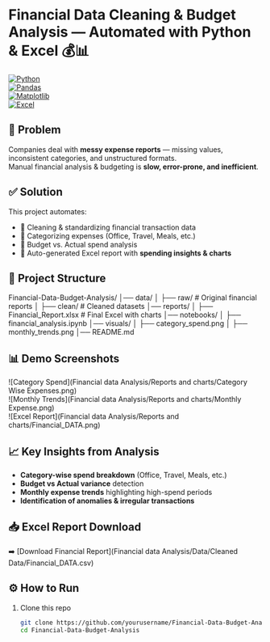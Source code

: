 # Financial Data Cleaning & Budget Analysis — Automated with Python & Excel 💰📊  

[![Python](https://img.shields.io/badge/Python-3.9%2B-blue)](https://www.python.org/)  
[![Pandas](https://img.shields.io/badge/Pandas-Data%20Cleaning-green)](https://pandas.pydata.org/)  
[![Matplotlib](https://img.shields.io/badge/Charts-Visualization-orange)](https://matplotlib.org/)  
[![Excel](https://img.shields.io/badge/Excel-Automation-lightgreen)](https://openpyxl.readthedocs.io/)  

## 📌 Problem  
Companies deal with **messy expense reports** — missing values, inconsistent categories, and unstructured formats.  
Manual financial analysis & budgeting is **slow, error-prone, and inefficient**.  

## ✅ Solution  
This project automates:  
- 🔹 Cleaning & standardizing financial transaction data  
- 🔹 Categorizing expenses (Office, Travel, Meals, etc.)  
- 🔹 Budget vs. Actual spend analysis  
- 🔹 Auto-generated Excel report with **spending insights & charts**  

## 📂 Project Structure  
Financial-Data-Budget-Analysis/
│── data/
│ ├── raw/ # Original financial reports
│ ├── clean/ # Cleaned datasets
│── reports/
│ ├── Financial_Report.xlsx # Final Excel with charts
│── notebooks/
│ ├── financial_analysis.ipynb
│── visuals/
│ ├── category_spend.png
│ ├── monthly_trends.png
│── README.md


## 📊 Demo Screenshots  
![Category Spend](Financial data Analysis/Reports and charts/Category Wise Expenses.png)  
![Monthly Trends](Financial data Analysis/Reports and charts/Monthly Expense.png)  
![Excel Report](Financial data Analysis/Reports and charts/Financial_DATA.png)  

## 📈 Key Insights from Analysis  
- **Category-wise spend breakdown** (Office, Travel, Meals, etc.)  
- **Budget vs Actual variance** detection  
- **Monthly expense trends** highlighting high-spend periods  
- **Identification of anomalies & irregular transactions**  

## 📥 Excel Report Download  
➡️ [Download Financial Report](Financial data Analysis/Data/Cleaned Data/Financial_DATA.csv)  

## ⚙️ How to Run  
1. Clone this repo  
   ```bash
   git clone https://github.com/yourusername/Financial-Data-Budget-Analysis.git
   cd Financial-Data-Budget-Analysis
